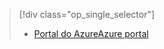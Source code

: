 > [!div class="op_single_selector"]
> * [<span data-ttu-id="1a092-101">Portal do Azure</span><span class="sxs-lookup"><span data-stu-id="1a092-101">Azure portal</span></span>](../articles/storage/common/storage-e2e-troubleshooting.md)
> 
> 

